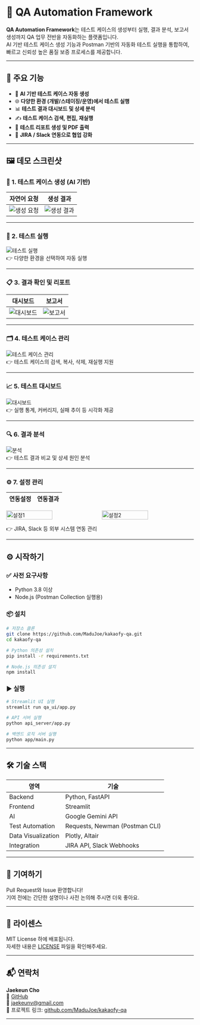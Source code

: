 
# 🧪 QA Automation Framework

**QA Automation Framework**는 테스트 케이스의 생성부터 실행, 결과 분석, 보고서 생성까지 QA 업무 전반을 자동화하는 플랫폼입니다.  
AI 기반 테스트 케이스 생성 기능과 Postman 기반의 자동화 테스트 실행을 통합하여, 빠르고 신뢰성 높은 품질 보증 프로세스를 제공합니다.

---

## 📌 주요 기능

- 🤖 **AI 기반 테스트 케이스 자동 생성**
- 🌐 **다양한 환경 (개발/스테이징/운영)에서 테스트 실행**
- 📊 **테스트 결과 대시보드 및 상세 분석**
- ✍️ **테스트 케이스 검색, 편집, 재실행**
- 🧾 **테스트 리포트 생성 및 PDF 출력**
- 🔗 **JIRA / Slack 연동으로 협업 강화**

---

## 🖼️ 데모 스크린샷

### 🧠 1. 테스트 케이스 생성 (AI 기반)

| 자연어 요청 | 생성 결과 |
|-------------|------------|
| ![생성 요청](demo-images/1.1%20테스트케이스생성1.png) | ![생성 결과](demo-images/1.2%20테스트케이스생성2.png) |

---

### 🚀 2. 테스트 실행

![테스트 실행](demo-images/2.%20테스트실행.png)  
👉 다양한 환경을 선택하여 자동 실행

---

### 📋 3. 결과 확인 및 리포트

| 대시보드 | 보고서 |
|----------|---------|
| ![대시보드](demo-images/3.1%20결과확인1.png) | ![보고서](demo-images/3.2%20결과확인2.png) |

---

### 🗂️ 4. 테스트 케이스 관리

![테스트 케이스 관리](demo-images/4.%20테스트케이스관리.png)  
👉 테스트 케이스의 검색, 복사, 삭제, 재실행 지원

---

### 📈 5. 테스트 대시보드

![대시보드](demo-images/5.%20대시보드.png)  
👉 실행 통계, 커버리지, 실패 추이 등 시각화 제공

---

### 🔍 6. 결과 분석

![분석](demo-images/6.%20결과분석.png)  
👉 테스트 결과 비교 및 상세 원인 분석

---

### ⚙️ 7. 설정 관리

| 연동설정 | 연동결과 |
|----------|---------|
<div style="display: flex; gap: 10px;">
  <img src="demo-images/7.1 설정.png" alt="설정1" width="50%">
  <img src="demo-images/7.2 설정.png" alt="설정2" width="50%">
</div>
  
👉 JIRA, Slack 등 외부 시스템 연동 관리

---

## ⚙️ 시작하기

### ✅ 사전 요구사항

- Python 3.8 이상
- Node.js (Postman Collection 실행용)

### 📦 설치

```bash
# 저장소 클론
git clone https://github.com/MaduJoe/kakaofy-qa.git
cd kakaofy-qa

# Python 의존성 설치
pip install -r requirements.txt

# Node.js 의존성 설치
npm install
```

### ▶️ 실행

```bash
# Streamlit UI 실행
streamlit run qa_ui/app.py

# API 서버 실행
python api_server/app.py

# 백엔드 로직 서버 실행
python app/main.py 
```

---

## 🛠 기술 스택

| 영역 | 기술 |
|------|------|
| Backend | Python, FastAPI |
| Frontend | Streamlit |
| AI | Google Gemini API |
| Test Automation | Requests, Newman (Postman CLI) |
| Data Visualization | Plotly, Altair |
| Integration | JIRA API, Slack Webhooks |

---

## 🙌 기여하기

Pull Request와 Issue 환영합니다!  
기여 전에는 간단한 설명이나 사전 논의해 주시면 더욱 좋아요.

---

## 📄 라이센스

MIT License 하에 배포됩니다.  
자세한 내용은 [LICENSE](LICENSE) 파일을 확인해주세요.

---

## 📬 연락처

**Jaekeun Cho**  
🔗 [GitHub](https://github.com/MaduJoe)  
📧 jaekeunv@gmail.com  
📁 프로젝트 링크: [github.com/MaduJoe/kakaofy-qa](https://github.com/MaduJoe/kakaofy-qa)

---
